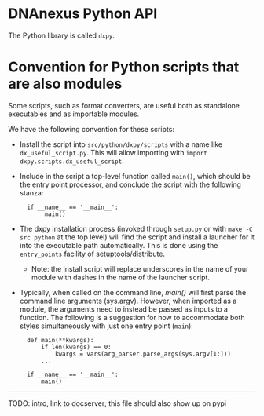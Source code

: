 DNAnexus Python API
===================

The Python library is called ```dxpy```.

# Convention for Python scripts that are also modules

Some scripts, such as format converters, are useful both as standalone executables and as importable modules.

We have the following convention for these scripts:
* Install the script into ```src/python/dxpy/scripts``` with a name like ```dx_useful_script.py```. This will allow
  importing with ```import dxpy.scripts.dx_useful_script```.
* Include in the script a top-level function called ```main()```, which should be the entry point processor, and
  conclude the script with the following stanza:

        if __name__ == '__main__':
             main()

* The dxpy installation process (invoked through ```setup.py``` or with ```make -C src python``` at the top level)
  will find the script and install a launcher for it into the executable path automatically. This is done using the
  ```entry_points``` facility of setuptools/distribute.

    * Note: the install script will replace underscores in the name of your module with dashes in the name of the launcher
      script.

* Typically, when called on the command line, *main()* will first parse the command line arguments (sys.argv). However,
  when imported as a module, the arguments need to instead be passed as inputs to a function. The following is a
  suggestion for how to accommodate both styles simultaneously with just one entry point (```main```):

        def main(**kwargs):
            if len(kwargs) == 0:
                kwargs = vars(arg_parser.parse_args(sys.argv[1:]))
            ...

        if __name__ == '__main__':
            main()


___

TODO: intro, link to docserver; this file should also show up on pypi
